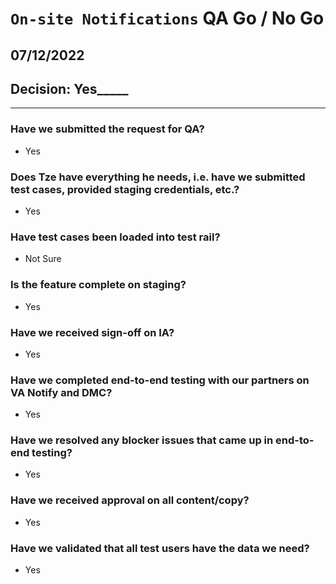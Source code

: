 # `On-site Notifications` QA Go / No Go 
##  07/12/2022

## Decision: __Yes_______

---

### Have we submitted the request for QA?
-  Yes

### Does Tze have everything he needs, i.e. have we submitted test cases, provided staging credentials, etc.?
- Yes

### Have test cases been loaded into test rail?
- Not Sure

### Is the feature complete on staging?
- Yes

### Have we received sign-off on IA?
- Yes

### Have we completed end-to-end testing with our partners on VA Notify and DMC?
- Yes

### Have we resolved any blocker issues that came up in end-to-end testing?
- Yes

### Have we received approval on all content/copy?
- Yes

### Have we validated that all test users have the data we need?
- Yes 
